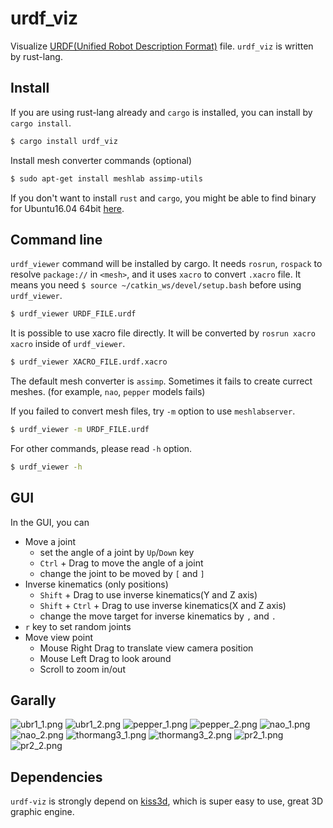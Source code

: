 urdf_viz
==================

Visualize [URDF(Unified Robot Description Format)](http://wiki.ros.org/urdf) file.
`urdf_viz` is written by rust-lang.

Install
--------------

If you are using rust-lang already and `cargo` is installed, you can install by `cargo install`.

```bash
$ cargo install urdf_viz
```

Install mesh converter commands (optional)

```bash
$ sudo apt-get install meshlab assimp-utils
```

If you don't want to install `rust` and `cargo`, you might be able to find
binary for Ubuntu16.04 64bit [here](https://github.com/OTL/urdf-viz/releases).

Command line
--------------

`urdf_viewer` command will be installed by cargo.
It needs `rosrun`, `rospack` to resolve `package://` in `<mesh>`, and
it uses `xacro` to convert `.xacro` file.
It means you need `$ source ~/catkin_ws/devel/setup.bash` before using
`urdf_viewer`.

```bash
$ urdf_viewer URDF_FILE.urdf
```

It is possible to use xacro file directly.
It will be converted by `rosrun xacro xacro` inside of `urdf_viewer`.

```bash
$ urdf_viewer XACRO_FILE.urdf.xacro
```

The default mesh converter is `assimp`. Sometimes it fails to create currect
meshes. (for example, `nao`, `pepper` models fails)

If you failed to convert mesh files, try `-m` option to use `meshlabserver`.

```bash
$ urdf_viewer -m URDF_FILE.urdf
```

For other commands, please read `-h` option.

```bash
$ urdf_viewer -h
```

GUI
--------------
In the GUI, you can

* Move a joint
  * set the angle of a joint by `Up`/`Down` key
  * `Ctrl` + Drag to move the angle of a joint
  * change the joint to be moved by `[` and `]`
* Inverse kinematics (only positions)
  * `Shift` + Drag to use inverse kinematics(Y and Z axis)
  * `Shift` + `Ctrl` + Drag to use inverse kinematics(X and Z axis)
  * change the move target for inverse kinematics by `,` and `.`
* `r` key to set random joints
* Move view point
  * Mouse Right Drag to translate view camera position
  * Mouse Left Drag to look around
  * Scroll to zoom in/out

Garally
--------------------

![ubr1_1.png](img/ubr1_1.png)
![ubr1_2.png](img/ubr1_2.png)
![pepper_1.png](img/pepper_1.png)
![pepper_2.png](img/pepper_2.png)
![nao_1.png](img/nao_1.png)
![nao_2.png](img/nao_2.png)
![thormang3_1.png](img/thormang3_1.png)
![thormang3_2.png](img/thormang3_2.png)
![pr2_1.png](img/pr2_1.png)
![pr2_2.png](img/pr2_2.png)

Dependencies
-------------
`urdf-viz` is strongly depend on [kiss3d](https://github.com/sebcrozet/kiss3d),
which is super easy to use, great 3D graphic engine.

